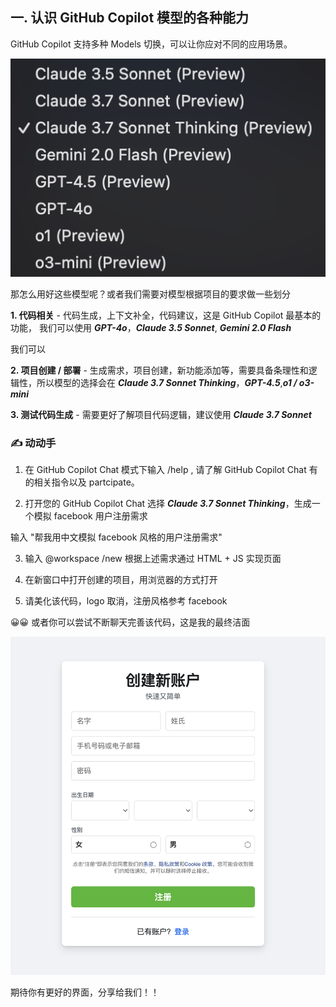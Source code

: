 ## **一. 认识 GitHub Copilot 模型的各种能力**

GitHub Copilot 支持多种 Models 切换，可以让你应对不同的应用场景。

![models](../imgs/01/ghcmodels.png)

那怎么用好这些模型呢？或者我们需要对模型根据项目的要求做一些划分


**1. 代码相关** - 代码生成，上下文补全，代码建议，这是 GitHub Copilot 最基本的功能， 我们可以使用 ***GPT-4o***，***Claude 3.5 Sonnet***, ***Gemini 2.0 Flash***

我们可以

**2. 项目创建 / 部署** - 生成需求，项目创建，新功能添加等，需要具备条理性和逻辑性，所以模型的选择会在 ***Claude 3.7 Sonnet Thinking***，***GPT-4.5***,***o1 / o3-mini***

**3. 测试代码生成** - 需要更好了解项目代码逻辑，建议使用 ***Claude 3.7 Sonnet***

### **✍️ 动动手**

1. 在 GitHub Copilot Chat 模式下输入 /help , 请了解 GitHub Copilot Chat 有的相关指令以及 partcipate。

2. 打开您的 GitHub Copilot Chat 选择 ***Claude 3.7 Sonnet Thinking***，生成一个模拟 facebook 用户注册需求

输入 "帮我用中文模拟 facebook 风格的用户注册需求"

3. 输入 @workspace /new 根据上述需求通过 HTML + JS 实现页面

4. 在新窗口中打开创建的项目，用浏览器的方式打开

5. 请美化该代码，logo 取消，注册风格参考 facebook

😀😀 或者你可以尝试不断聊天完善该代码，这是我的最终洁面

![signup](../imgs/01/signup.png)

期待你有更好的界面，分享给我们！！


